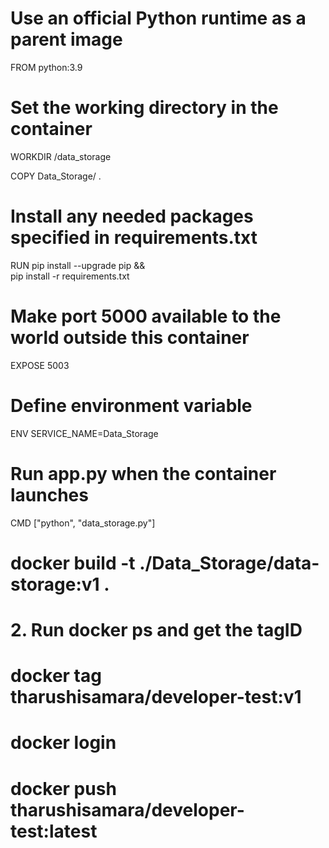 # Use an official Python runtime as a parent image
FROM python:3.9

# Set the working directory in the container
WORKDIR /data_storage


COPY Data_Storage/ .

# Install any needed packages specified in requirements.txt
RUN pip install --upgrade pip && \
    pip install -r requirements.txt

# Make port 5000 available to the world outside this container
EXPOSE 5003

# Define environment variable
ENV SERVICE_NAME=Data_Storage

# Run app.py when the container launches
CMD ["python", "data_storage.py"]


# docker build -t ./Data_Storage/data-storage:v1 .
# 2. Run docker ps and get the tagID
# docker tag <tagID> tharushisamara/developer-test:v1
# docker login
# docker push tharushisamara/developer-test:latest
